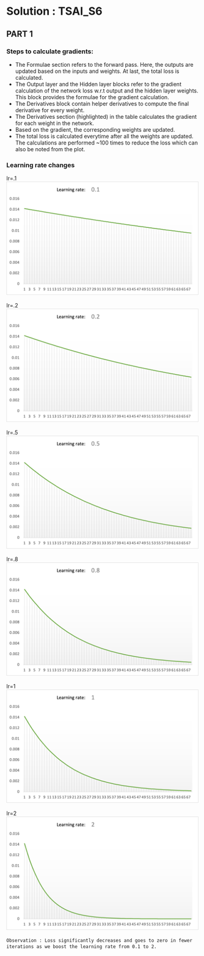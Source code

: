 # Solution : TSAI_S6

## PART 1 

### Steps to calculate gradients:
- The Formulae section refers to the forward pass. Here, the outputs are updated based on the inputs and weights. At last, the total loss is calculated.
- The Output layer and the Hidden layer blocks refer to the gradient calculation of the network loss w.r.t output and the hidden layer weights. This block provides the formulae for the gradient calculation.
- The Derivatives block contain helper derivatives to compute the final derivative for every weight.
- The Derivatives section (highlighted) in the table calculates the gradient for each weight in the network.
- Based on the gradient, the corresponding weights are updated.
- The total loss is calculated everytime after all the weights are updated. The calculations are performed ~100 times to reduce the loss which can also be noted from the plot.

### Learning rate changes

lr=.1<br>
![image](https://github.com/bijonguha/tsai-bijon/blob/main/images/lr_0.1.png)

lr=.2<br>
![image](https://github.com/bijonguha/tsai-bijon/blob/main/images/l_0.2.png)

lr=.5<br>
![image](https://github.com/bijonguha/tsai-bijon/blob/main/images/lr_0.5.png)

lr=.8<br>
![image](https://github.com/bijonguha/tsai-bijon/blob/main/images/lr_0.8.png)

lr=1<br>
![image](https://github.com/bijonguha/tsai-bijon/blob/main/images/lr_1.png)

lr=2<br>
![image](https://github.com/bijonguha/tsai-bijon/blob/main/images/lr_2.png)

```
Observation : Loss significantly decreases and goes to zero in fewer iterations as we boost the learning rate from 0.1 to 2.
```
